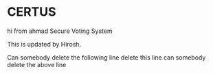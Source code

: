CERTUS
======
hi from ahmad
Secure Voting System


This is updated by Hirosh.

Can somebody delete the following line
delete this line
can somebody delete the above line